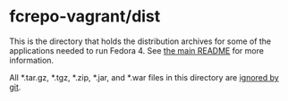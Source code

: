 # fcrepo-vagrant/dist

This is the directory that holds the distribution archives for some of the
applications needed to run Fedora 4. See [the main README](../../README.md) for
more information.

All \*.tar.gz, \*.tgz, \*.zip, \*.jar, and \*.war files in this directory are [ignored
by git](../../.gitignore).
